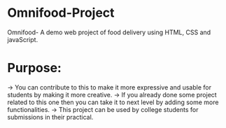 # Omnifood-Project
Omnifood- A demo web project of food delivery using HTML, CSS and javaScript.

# Purpose:
-> You can contribute to this to make it more expressive and usable for students by making it more creative.
-> If you already done some project related to this one then you can take it to next level by adding some more functionalities.
-> This project can be used by college students for submissions in their practical.
